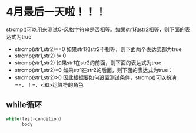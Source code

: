 # 4月最后一天啦！！！
strcmp()可以用来测试C-风格字符串是否相等。如果str1和str2相等，则下面的表达式为true
- strcmp(str1,str2)==0
如果str1和str2不相等，则下面两个表达式都为true
- strcmp(str1,str2) != 0
- strcmp(str1,str2)
如果str1在str2的前面，则下面的表达式为true
- strcmp(str1,str2)<0
如果str1在str2的后面，则下面的表达式为true：
- strcmp(str1,str2)>0
因此根据要如何设置测试条件，strcmp()可以扮演==、！=、<和>运算符的角色

## while循环
```c++
while(test-condition)
      body
```


